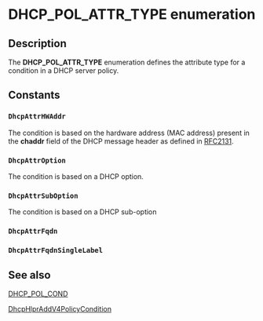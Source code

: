 # DHCP_POL_ATTR_TYPE enumeration

## Description

The **DHCP_POL_ATTR_TYPE** enumeration defines the attribute type for a condition in a DHCP server policy.

## Constants

### `DhcpAttrHWAddr`

The condition is based on the hardware address (MAC address) present in the **chaddr** field of the DHCP message header as defined in [RFC2131](http://www.ietf.org/rfc/rfc2131.txt).

### `DhcpAttrOption`

The condition is based on a DHCP option.

### `DhcpAttrSubOption`

The condition is based on a DHCP sub-option

### `DhcpAttrFqdn`

### `DhcpAttrFqdnSingleLabel`

## See also

[DHCP_POL_COND](https://learn.microsoft.com/windows/desktop/api/dhcpsapi/ns-dhcpsapi-dhcp_pol_cond)

[DhcpHlprAddV4PolicyCondition](https://learn.microsoft.com/previous-versions/windows/desktop/api/dhcpsapi/nf-dhcpsapi-dhcphlpraddv4policycondition)